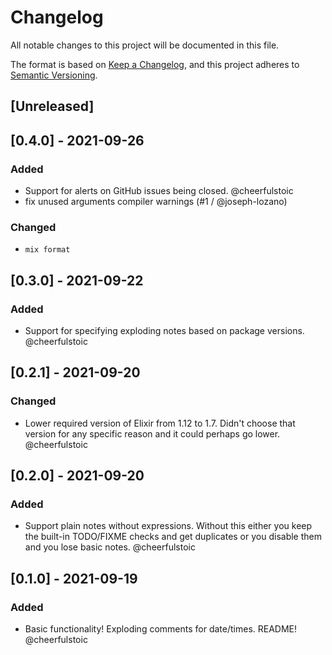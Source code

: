# Changelog
All notable changes to this project will be documented in this file.

The format is based on [Keep a Changelog](https://keepachangelog.com/en/1.0.0/),
and this project adheres to [Semantic Versioning](https://semver.org/spec/v2.0.0.html).

## [Unreleased]

## [0.4.0] - 2021-09-26
### Added
- Support for alerts on GitHub issues being closed. @cheerfulstoic
- fix unused arguments compiler warnings (#1 / @joseph-lozano)

### Changed
- `mix format`

## [0.3.0] - 2021-09-22
### Added
- Support for specifying exploding notes based on package versions. @cheerfulstoic

## [0.2.1] - 2021-09-20
### Changed
- Lower required version of Elixir from 1.12 to 1.7.  Didn't choose that version for any specific reason and it could perhaps go lower. @cheerfulstoic

## [0.2.0] - 2021-09-20
### Added
- Support plain notes without expressions.  Without this either you keep the built-in TODO/FIXME checks and get duplicates or you disable them and you lose basic notes. @cheerfulstoic

## [0.1.0] - 2021-09-19
### Added
- Basic functionality!  Exploding comments for date/times.  README! @cheerfulstoic
